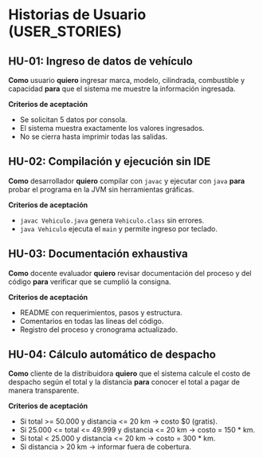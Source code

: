 # Historias de Usuario (USER_STORIES)

## HU-01: Ingreso de datos de vehículo
**Como** usuario
**quiero** ingresar marca, modelo, cilindrada, combustible y capacidad
**para** que el sistema me muestre la información ingresada.

**Criterios de aceptación**
- Se solicitan 5 datos por consola.
- El sistema muestra exactamente los valores ingresados.
- No se cierra hasta imprimir todas las salidas.

## HU-02: Compilación y ejecución sin IDE
**Como** desarrollador
**quiero** compilar con `javac` y ejecutar con `java`
**para** probar el programa en la JVM sin herramientas gráficas.

**Criterios de aceptación**
- `javac Vehiculo.java` genera `Vehiculo.class` sin errores.
- `java Vehiculo` ejecuta el `main` y permite ingreso por teclado.

## HU-03: Documentación exhaustiva
**Como** docente evaluador
**quiero** revisar documentación del proceso y del código
**para** verificar que se cumplió la consigna.

**Criterios de aceptación**
- README con requerimientos, pasos y estructura.
- Comentarios en todas las líneas del código.
- Registro del proceso y cronograma actualizado.


## HU-04: Cálculo automático de despacho
**Como** cliente de la distribuidora
**quiero** que el sistema calcule el costo de despacho según el total y la distancia
**para** conocer el total a pagar de manera transparente.

**Criterios de aceptación**
- Si total >= 50.000 y distancia <= 20 km → costo $0 (gratis).
- Si 25.000 <= total <= 49.999 y distancia <= 20 km → costo = 150 * km.
- Si total < 25.000 y distancia <= 20 km → costo = 300 * km.
- Si distancia > 20 km → informar fuera de cobertura.
